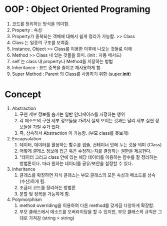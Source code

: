 # OOP : Object Oriented Programing

1. 코드를 정리하는 방식을 의미함.
2. Property : 속성 
3. Property가 중복되는 객체에 대해서 쉽게 정리가 가능함. >> Class
4. Class 는 일종의 구조를 보여줌.
5. Instance, Object >> Class를 이용한 이후에 나오는 것들로 이해
6. Method >> Class 내 있는 것들을 의미. (init : 자동 메서드)
7. self 는 class 내 property나 Method를 저장하는 방법
8. Inheritance : 코드 중복을 줄이고 재사용하게 함.
9. Super Method : Parent 의 Class를 사용하기 위함 (super.__init__)

# Concept
1. Abstraction
   1. 구현 세부 정보를 숨기는 일반 인터페이스를 지정하는 행위
   2. 각 메소드의 구현 세부 정보들을 가려서 실제 보이는 것과는 달리 세부 실현 정보들을 가릴 수가 있다.
   3. 즉, 상속하서 Abstraction 이 가능함. (부모 class를 못보게)
2. Encapsulation
   1. 데이터, 데이터를 활용하는 함수를 캡슐, 컨테이너 안에 두는 것을 의미 (Class)
   2. 어떻게 클래스 정보에 접근 혹은 수정하는지를 결정하는 권한을 제공한다.
   3. "데이터 그리고 class 안에 있는 해당 데이터를 이용하는 함수를 잘 정리하는 방법론이다. 따라 원하는 데이터를 공유/보안을 설정할 수 있다.
3. Inheritance
   1. 클래스를 확장하면 자식 클래스는 부모 클래스의 모든 속성과 메소드를 상속 (수신)하게 됨.
   2. 조금더 코드를 정리하는 방법론
   3. 분할 및 정복을 가능하게 함.
4. Polymorphism
   1. method overriding을 이용하여 다른 method를 갖게끔 다양하게 확장함.
   2. 부모 클래스에서 메소드를 오버라이딩을 할 수 있지만, 부모 클래스의 규칙은 그대로 가져감 (string > string)